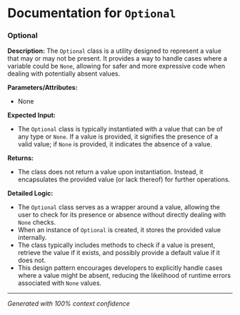 # Documentation for `Optional`

### Optional

**Description:**
The `Optional` class is a utility designed to represent a value that may or may not be present. It provides a way to handle cases where a variable could be `None`, allowing for safer and more expressive code when dealing with potentially absent values.

**Parameters/Attributes:**
- None

**Expected Input:**
- The `Optional` class is typically instantiated with a value that can be of any type or `None`. If a value is provided, it signifies the presence of a valid value; if `None` is provided, it indicates the absence of a value.

**Returns:**
- The class does not return a value upon instantiation. Instead, it encapsulates the provided value (or lack thereof) for further operations.

**Detailed Logic:**
- The `Optional` class serves as a wrapper around a value, allowing the user to check for its presence or absence without directly dealing with `None` checks.
- When an instance of `Optional` is created, it stores the provided value internally.
- The class typically includes methods to check if a value is present, retrieve the value if it exists, and possibly provide a default value if it does not.
- This design pattern encourages developers to explicitly handle cases where a value might be absent, reducing the likelihood of runtime errors associated with `None` values.

---
*Generated with 100% context confidence*
